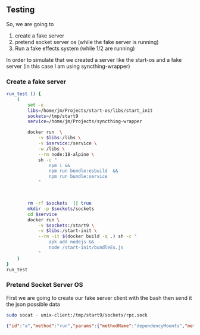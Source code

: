 ## Testing

So, we are going to

1. create a fake server
2. pretend socket server os (while the fake server is running)
3. Run a fake effects system (while 1/2 are running)

In order to simulate that we created a server like the start-os and
a fake server (in this case I am using syncthing-wrapper)

### Create a fake server

```bash
run_test () {
    (
        set -e
        libs=/home/jm/Projects/start-os/libs/start_init
        sockets=/tmp/start9
        service=/home/jm/Projects/syncthing-wrapper

        docker run  \
            -v $libs:/libs \
            -v $service:/service \
            -w /libs \
            --rm node:18-alpine \
            sh -c "
                npm i &&                  
                npm run bundle:esbuild  &&
                npm run bundle:service
            "



        rm -rf $sockets  || true
        mkdir -p $sockets/sockets
        cd $service
        docker run \
            -v $sockets:/start9 \
            -v $libs:/start-init \
            --rm -it $(docker build -q .) sh -c "
                apk add nodejs &&
                node /start-init/bundleEs.js
            "
    )
}
run_test
```

### Pretend Socket Server OS

First we are going to create our fake server client with the bash then send it the json possible data

```bash
sudo socat - unix-client:/tmp/start9/sockets/rpc.sock
```

<!-- prettier-ignore -->
```json
{"id":"a","method":"run","params":{"methodName":"dependencyMounts","methodArgs":[]}}
```
